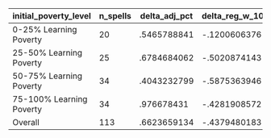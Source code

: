 initial_poverty_level|n_spells|delta_adj_pct|delta_reg_w_10|delta_reg_w_20|delta_reg_w_30|delta_reg_w_40|delta_reg_w_50|delta_reg_w_60|delta_reg_w_70|delta_reg_w_80|delta_reg_w_90
---|---|---|---|---|---|---|---|---|---|---|---
0-25% Learning Poverty|20|.5465788841|-.1200606376|.1227687821|.2374530733|.5742874146|.6443479061|.7144083381|.8009953499|1.250891089|3.098136425
25-50% Learning Poverty|25|.6784684062|-.5020874143|-.3438186646|-.1443696022|.0492232181|.458666116|1.056338549|1.46018219|1.92885232|2.613255262
50-75% Learning Poverty|34|.4043232799|-.5875363946|-.4747829437|-.1098439172|.1442750245|.5525708795|.8255901337|1.0260818|1.203983307|2.141991138
75-100% Learning Poverty|34|.976678431|-.4281908572|-.0539535508|.0972191915|.4183235168|.6527267694|1.048017859|1.620772004|2.301187038|2.936262608
Overall|113|.6623659134|-.4379480183|-.2134259492|.0062883249|.2818113267|.5781745911|.9238876104|1.26121676|1.702786922|2.654466629
